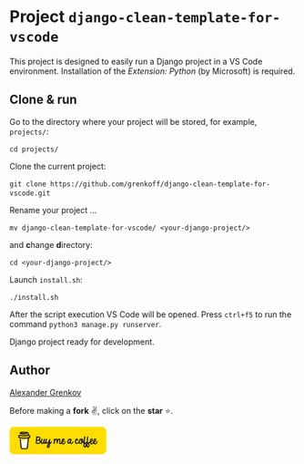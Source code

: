 # Project `django-clean-template-for-vscode`

This project is designed to easily run a Django project in a VS Code environment. Installation of the *Extension: Python* (by Microsoft) is required.

## Clone & run

Go to the directory where your project will be stored, for example, `projects/`:

```
cd projects/
```

Сlone the current project:

```
git clone https://github.com/grenkoff/django-clean-template-for-vscode.git
```

Rename your project ...

```
mv django-clean-template-for-vscode/ <your-django-project/>
```

and **c**hange **d**irectory:

```
cd <your-django-project/>
```

Launch `install.sh`:

```
./install.sh
```

After the script execution VS Code will be opened. Press `ctrl+f5` to run the command `python3 manage.py runserver`.

Django project ready for development.

## Author

[Alexander Grenkov](https://github.com/grenkoff)

Before making a **fork** ✌️, click on the **star** ⭐.

[<img src="https://github.com/grenkoff/grenkoff/blob/main/images/yellow-button.png" width="170" height="48">](https://www.buymeacoffee.com/grenkoff)